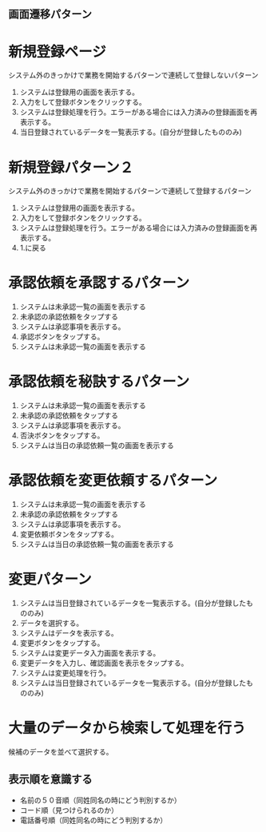 画面遷移パターン
-----

# 新規登録ページ

システム外のきっかけで業務を開始するパターンで連続して登録しないパターン

1. システムは登録用の画面を表示する。
2. 入力をして登録ボタンをクリックする。
3. システムは登録処理を行う。エラーがある場合には入力済みの登録画面を再表示する。
4. 当日登録されているデータを一覧表示する。(自分が登録したもののみ)

# 新規登録パターン２

システム外のきっかけで業務を開始するパターンで連続して登録するパターン

1. システムは登録用の画面を表示する。
2. 入力をして登録ボタンをクリックする。
3. システムは登録処理を行う。エラーがある場合には入力済みの登録画面を再表示する。
4. 1.に戻る

# 承認依頼を承認するパターン

1. システムは未承認一覧の画面を表示する
2. 未承認の承認依頼をタップする
3. システムは承認事項を表示する。
4. 承認ボタンをタップする。
5. システムは未承認一覧の画面を表示する

# 承認依頼を秘訣するパターン

1. システムは未承認一覧の画面を表示する
2. 未承認の承認依頼をタップする
3. システムは承認事項を表示する。
4. 否決ボタンをタップする。
5. システムは当日の承認依頼一覧の画面を表示する

# 承認依頼を変更依頼するパターン

1. システムは未承認一覧の画面を表示する
2. 未承認の承認依頼をタップする
3. システムは承認事項を表示する。
4. 変更依頼ボタンをタップする。
5. システムは当日の承認依頼一覧の画面を表示する

# 変更パターン

1. システムは当日登録されているデータを一覧表示する。(自分が登録したもののみ)
2. データを選択する。
3. システムはデータを表示する。
4. 変更ボタンをタップする。
5. システムは変更データ入力画面を表示する。
6. 変更データを入力し、確認画面を表示をタップする。
7. システムは変更処理を行う。
8. システムは当日登録されているデータを一覧表示する。(自分が登録したもののみ)

# 大量のデータから検索して処理を行う

候補のデータを並べて選択する。

## 表示順を意識する

* 名前の５０音順（同姓同名の時にどう判別するか）
* コード順（見つけられるのか）
* 電話番号順（同姓同名の時にどう判別するか）
